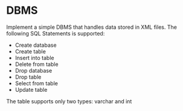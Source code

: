 # DBMS

Implement a simple DBMS that handles data stored in XML files.
The following SQL Statements is supported:

* Create database       
* Create table
* Insert into table
* Delete from table
* Drop database
* Drop table
* Select from table
* Update table

The table supports only two types: varchar and int



